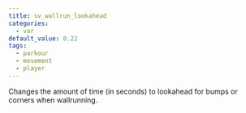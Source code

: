 ```yaml
---
title: sv_wallrun_lookahead
categories:
  - var
default_value: 0.22
tags:
  - parkour
  - movement
  - player
---
```


Changes the amount of time (in seconds) to lookahead for bumps or corners when wallrunning.
